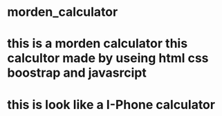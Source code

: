 # morden_calculator
# this is a morden calculator this calcultor made by useing html css boostrap and javasrcipt
# this is look like a I-Phone calculator 
